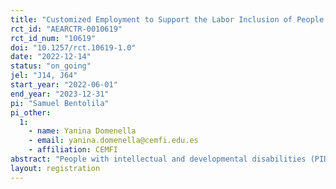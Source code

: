 ```yaml
---
title: "Customized Employment to Support the Labor Inclusion of People with Intellectual and Developmental Disabilities in Spain"
rct_id: "AEARCTR-0010619"
rct_id_num: "10619"
doi: "10.1257/rct.10619-1.0"
date: "2022-12-14"
status: "on_going"
jel: "J14, J64"
start_year: "2022-06-01"
end_year: "2023-12-31"
pi: "Samuel Bentolila"
pi_other:
  1:
    - name: Yanina Domenella
    - email: yanina.domenella@cemfi.edu.es
    - affiliation: CEMFI
abstract: "People with intellectual and developmental disabilities (PIDs) in Spain suffer from much lower labor force participation and much larger unemployment rates than people without these disabilities. The aim of this study is to obtain causal evidence on the advantage of using the customized employment methodology (CEM) in the Spanish context compared to the traditional methodology implemented by the Confederación Plena inclusión España (PI) so far, to foster social inclusion of PIDs. We will measure the impact of the CEM on labor market outcomes, social inclusion, and wellbeing. The randomized control trial will allocate 502 PIDs who are currently enrolled with PI into two groups: one receiving the CEM (treatment group) and the other receiving the traditional methodology (control group). By identifying what the PID has to offer the labor market and what potential employers need, we expect that the CEM will create new job opportunities and help overcome barriers that PIDs face when job searching, increasing their labor force participation and job retention, and improving their quality of life and social inclusion."
layout: registration
---
```


